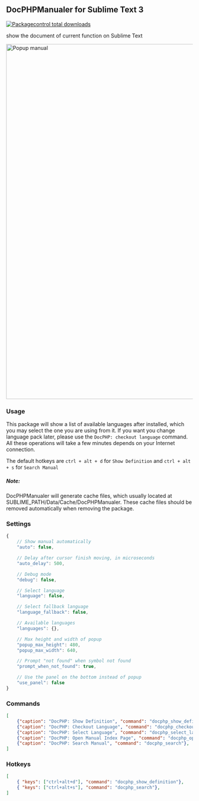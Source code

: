 ## DocPHPManualer for Sublime Text 3

[![Packagecontrol total downloads](https://img.shields.io/packagecontrol/dt/DocPHPManualer.svg?style=flat-square)](https://packagecontrol.io/packages/DocPHPManualer/)

show the document of current function on Sublime Text

<img src="https://raw.github.com/acabin/docphp/screenshots/screenshots/popup.png" alt="Popup manual" width="956">

### Usage

This package will show a list of available languages after installed, which you may select the one you are using from it. If you want you change language pack later, please use the `DocPHP: checkout language` command. All these operations will take a few minutes depends on your Internet connection.

The default hotkeys are `ctrl + alt + d` for `Show Definition` and `ctrl + alt + s` for `Search Manual`

##### Note:

DocPHPManualer will generate cache files, which usually located at SUBLIME_PATH/Data/Cache/DocPHPManualer. These cache files should be removed automatically when removing the package.

### Settings

```javascript
{
	// Show manual automatically
	"auto": false,

	// Delay after cursor finish moving, in microseconds
	"auto_delay": 500,

	// Debug mode
	"debug": false,

	// Select language
	"language": false,

	// Select fallback language
	"language_fallback": false,

	// Available languages
	"languages": {},

	// Max height and width of popup
	"popup_max_height": 480,
	"popup_max_width": 640,

	// Prompt "not found" when symbol not found
	"prompt_when_not_found": true,

	// Use the panel on the bottom instead of popup
	"use_panel": false
}
```

### Commands

```json
[
    {"caption": "DocPHP: Show Definition", "command": "docphp_show_definition"},
    {"caption": "DocPHP: Checkout Language", "command": "docphp_checkout_language"},
    {"caption": "DocPHP: Select Language", "command": "docphp_select_language"},
    {"caption": "DocPHP: Open Manual Index Page", "command": "docphp_open_manual_index"},
    {"caption": "DocPHP: Search Manual", "command": "docphp_search"},
]
```

### Hotkeys

```json
[
	{ "keys": ["ctrl+alt+d"], "command": "docphp_show_definition"},
	{ "keys": ["ctrl+alt+s"], "command": "docphp_search"},
]
```
